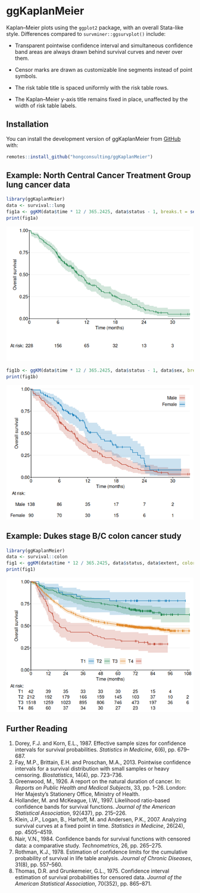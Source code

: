 
<!-- README.md is generated from README.Rmd. Please edit that file -->

# ggKaplanMeier

<!-- badges: start -->
<!-- badges: end -->

Kaplan–Meier plots using the `ggplot2` package, with an overall
Stata-like style. Differences compared to `survminer::ggsurvplot()`
include:

- Transparent pointwise confidence interval and simultaneous confidence
  band areas are always drawn behind survival curves and never over
  them.

- Censor marks are drawn as customizable line segments instead of point
  symbols.

- The risk table title is spaced uniformly with the risk table rows.

- The Kaplan–Meier y-axis title remains fixed in place, unaffected by
  the width of risk table labels.

## Installation

You can install the development version of ggKaplanMeier from
[GitHub](https://github.com/hongconsulting/ggKaplanMeier) with:

``` r
remotes::install_github("hongconsulting/ggKaplanMeier")
```

## Example: North Central Cancer Treatment Group lung cancer data

``` r
library(ggKaplanMeier)
data <- survival::lung
fig1a <- ggKM(data$time * 12 / 365.2425, data$status - 1, breaks.t = seq(0, 30, 6), colors = ggsci::pal_nejm()(4)[4], title.s = "Overall survival", title.t = "Time (months)")
print(fig1a)
```

![](man/figures/README-example_1-1.png)<!-- -->

``` r
fig1b <- ggKM(data$time * 12 / 365.2425, data$status - 1, data$sex, breaks.t = seq(0, 30, 6), legend.labels = c("Male", "Female"), title.s = "Overall survival", title.t = "Time (months)")
print(fig1b)
```

![](man/figures/README-example_1-2.png)<!-- -->

## Example: Dukes stage B/C colon cancer study

``` r
library(ggKaplanMeier)
data <- survival::colon
fig1 <- ggKM(data$time * 12 / 365.2425, data$status, data$extent, colors = ggsci::pal_nejm()(4)[c(2, 4, 3, 1)], legend.direction = "horizontal", legend.labels = c("T1", "T2", "T3", "T4"), legend.pos = c(0.5, 0.1), risk.table.margin = 20, title.s = "Overall survival", title.t = "Time (months)")
print(fig1)
```

![](man/figures/README-example_2-1.png)<!-- -->

## Further Reading

1.  Dorey, F.J. and Korn, E.L., 1987. Effective sample sizes for
    confidence intervals for survival probabilities. *Statistics in
    Medicine*, 6(6), pp. 679–687.
2.  Fay, M.P., Brittain, E.H. and Proschan, M.A., 2013. Pointwise
    confidence intervals for a survival distribution with small samples
    or heavy censoring. *Biostatistics*, 14(4), pp. 723–736.
3.  Greenwood, M., 1926. A report on the natural duration of cancer. In:
    *Reports on Public Health and Medical Subjects*, 33, pp. 1–26.
    London: Her Majesty’s Stationery Office, Ministry of Health.
4.  Hollander, M. and McKeague, I.W., 1997. Likelihood ratio-based
    confidence bands for survival functions. *Journal of the American
    Statistical Association*, 92(437), pp. 215–226.
5.  Klein, J.P., Logan, B., Harhoff, M. and Andersen, P.K., 2007.
    Analyzing survival curves at a fixed point in time. *Statistics in
    Medicine*, 26(24), pp. 4505–4519.
6.  Nair, V.N., 1984. Conﬁdence bands for survival functions with
    censored data: a comparative study. *Technometrics*, 26,
    pp. 265–275.
7.  Rothman, K.J., 1978. Estimation of confidence limits for the
    cumulative probability of survival in life table analysis. *Journal
    of Chronic Diseases*, 31(8), pp. 557–560.
8.  Thomas, D.R. and Grunkemeier, G.L., 1975. Confidence interval
    estimation of survival probabilities for censored data. *Journal of
    the American Statistical Association*, 70(352), pp. 865–871.
